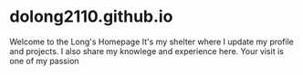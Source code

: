 # dolong2110.github.io

Welcome to the Long's Homepage
It's my shelter where I update my profile and projects. I also share my knowlege and experience here. Your visit is one of my passion

